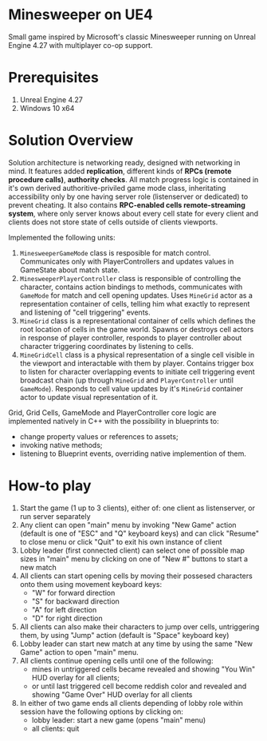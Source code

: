 # Minesweeper on UE4

Small game inspired by Microsoft's classic Minesweeper running on Unreal Engine 4.27 with multiplayer co-op support.

# Prerequisites

1. Unreal Engine 4.27
2. Windows 10 x64

# Solution Overview
    
Solution architecture is networking ready, designed with networking in mind. It features added **replication**, different kinds of **RPCs (remote procedure calls)**, **authority checks**. All match progress logic is contained in it's own derived authoritive-priviled game mode class, inheritating accessibility only by one having server role (listenserver or dedicated) to prevent cheating. It also contains **RPC-enabled cells remote-streaming system**, where only server knows about every cell state for every client and clients does not store state of cells outside of clients viewports.

Implemented the following units:
1. `MinesweeperGameMode` class is resposible for match control. Communicates only with PlayerControllers and updates values in GameState about match state.
2. `MinesweeperPlayerController` class is responsible of controlling the character, contains action bindings to methods, communicates with `GameMode` for match and cell opening updates. Uses `MineGrid` actor as a representation container of cells, telling him what exactly to represent and listening of "cell triggering" events.
3. `MineGrid` class is a representational container of cells which defines the root location of cells in the game world. Spawns or destroys cell actors in response of player controller, responds to player controller about character triggering coordinates by listening to cells.
4. `MineGridCell` class is a physical representation of a single cell visible in the viewport and interactable with them by player. Contains trigger box to listen for character overlapping events to initiate cell triggering event broadcast chain (up through `MineGrid` and `PlayerController` until `GameMode`). Responds to cell value updates by it's `MineGrid` container actor to update visual representation of it.

Grid, Grid Cells, GameMode and PlayerController core logic are implemented natively in C++ with the possibility in blueprints to:
- change property values or references to assets;
- invoking native methods;
- listening to Blueprint events, overriding native implemention of them.

# How-to play

1. Start the game (1 up to 3 clients), either of: one client as listenserver, or run server separately
2. Any client can open "main" menu by invoking "New Game" action (default is one of "ESC" and "Q" keyboard keys) and can click "Resume" to close menu or click "Quit" to exit his own instance of client
3. Lobby leader (first connected client) can select one of possible map sizes in "main" menu by clicking on one of "New #" buttons to start a new match
5. All clients can start opening cells by moving their possesed characters onto them using movement keyboard keys:
    - "W" for forward direction
    - "S" for backward direction
    - "A" for left direction
    - "D" for right direction
6. All clients can also make their characters to jump over cells, untriggering them, by using "Jump" action (default is "Space" keyboard key)
7. Lobby leader can start new match at any time by using the same "New Game" action to open "main" menu.
8. All clients continue opening cells until one of the following:
    - mines in untriggered cells became revealed and showing "You Win" HUD overlay for all clients;
    - or until last triggered cell become reddish color and revealed and showing "Game Over" HUD overlay for all clients
9. In either of two game ends all clients depending of lobby role within session have the following options by clicking on:
    - lobby leader: start a new game (opens "main" menu)
    - all clients: quit
